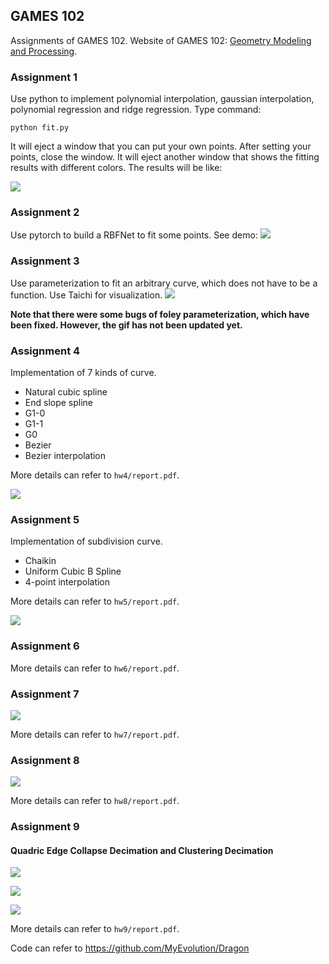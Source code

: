 ## GAMES 102
Assignments of GAMES 102. Website of GAMES 102: [Geometry Modeling and Processing](http://staff.ustc.edu.cn/~lgliu/Courses/GAMES102_2020/default.html).
### Assignment 1
Use python to implement polynomial interpolation, gaussian interpolation, polynomial regression and ridge regression. Type command:
```
python fit.py
```
It will eject a window that you can put your own points. After setting your points,  close the window. It will eject another window that shows the fitting results with different colors. The results will be like:

![](./hw1.png)

### Assignment 2
Use pytorch to build a RBFNet to fit some points. See demo:
![](./rbfnet.gif)

### Assignment 3

Use parameterization to fit an arbitrary curve, which does not have to be a function. Use Taichi for visualization.
![](./hw3.gif)

**Note that there were some bugs of foley parameterization, which have been fixed. However, the gif has not been updated yet.**

### Assignment 4

Implementation of 7 kinds of curve. 
- Natural cubic spline
- End slope spline
- G1-0
- G1-1
- G0
- Bezier
- Bezier interpolation

More details can refer to `hw4/report.pdf`.

![](./hw4.gif)

### Assignment 5

Implementation of subdivision curve. 
- Chaikin
- Uniform Cubic B Spline
- 4-point interpolation

More details can refer to `hw5/report.pdf`.

![](./hw5.gif)

### Assignment 6
More details can refer to `hw6/report.pdf`.

### Assignment 7
![](./hw7.gif)

More details can refer to `hw7/report.pdf`.

### Assignment 8
![](./hw8.gif)

More details can refer to `hw8/report.pdf`.

### Assignment 9
#### Quadric Edge Collapse Decimation and Clustering Decimation
![](./hw9/armadlillo.jpg)

![](./hw9/dragon.jpg)

![](./hw9/bunny.jpg)

More details can refer to `hw9/report.pdf`.

Code can refer to https://github.com/MyEvolution/Dragon